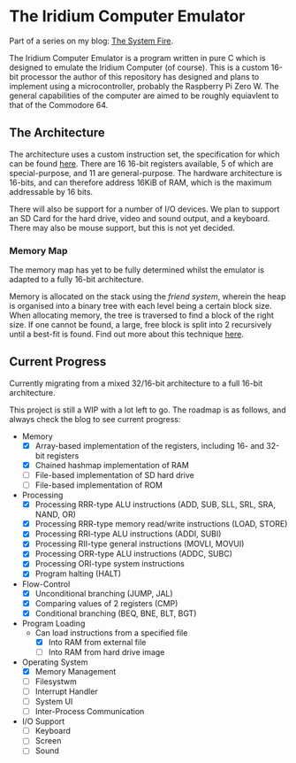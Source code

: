 # The Iridium Computer Emulator

Part of a series on my blog: [The System Fire](https://www.thesystemfire.com/).

The Iridium Computer Emulator is a program written in pure C which is designed to emulate the Iridium Computer (of course). This is a custom 16-bit processor the author of this repository has designed and plans to implement using a microcontroller, probably the Raspberry Pi Zero W. The general capabilities of the computer are aimed to be roughly equiavlent to that of the Commodore 64.


## The Architecture

The architecture uses a custom instruction set, the specification for which can be found [here](https://github.com/DominicThorpe/iridium_assembler). There are 16 16-bit registers available, 5 of which are special-purpose, and 11 are general-purpose. The hardware architecture is 16-bits, and can therefore address 16KiB of RAM, which is the maximum addressable by 16 bits. 

There will also be support for a number of I/O devices. We plan to support an SD Card for the hard drive, video and sound output, and a keyboard. There may also be mouse support, but this is not yet decided.


### Memory Map

The memory map has yet to be fully determined whilst the emulator is adapted to a fully 16-bit architecture.

Memory is allocated on the stack using the *friend system*, wherein the heap is organised into a binary tree with each level being a certain block size. When allocating memory, the tree is traversed to find a block of the right size. If one cannot be found, a large, free block is split into 2 recursively until a best-fit is found. Find out more about this technique [here](https://www.geeksforgeeks.org/buddy-system-memory-allocation-technique/).


## Current Progress

Currently migrating from a mixed 32/16-bit architecture to a full 16-bit architecture.

This project is still a WIP with a lot left to go. The roadmap is as follows, and always check the blog to see current progress:
  - Memory
    - [x] Array-based implementation of the registers, including 16- and 32-bit registers  
    - [x] Chained hashmap implementation of RAM
    - [ ] File-based implementation of SD hard drive
    - [ ] File-based implementation of ROM

  - Processing
    - [x] Processing RRR-type ALU instructions (ADD, SUB, SLL, SRL, SRA, NAND, OR)
    - [x] Processing RRR-type memory read/write instructions (LOAD, STORE)
    - [x] Processing RRI-type ALU instructions (ADDI, SUBI)
    - [x] Processing RII-type general instructions (MOVLI, MOVUI)
    - [x] Processing ORR-type ALU instructions (ADDC, SUBC)
    - [x] Processing ORI-type system instructions 
    - [x] Program halting (HALT)

  - Flow-Control
    - [x] Unconditional branching (JUMP, JAL)
    - [x] Comparing values of 2 registers (CMP)
    - [x] Conditional branching (BEQ, BNE, BLT, BGT)

  - Program Loading
    - Can load instructions from a specified file
      - [x] Into RAM from external file
      - [ ] Into RAM from hard drive image

  - Operating System
    - [x] Memory Management
    - [ ] Filesystwm
    - [ ] Interrupt Handler
    - [ ] System UI
    - [ ] Inter-Process Communication
  
  - I/O Support
    - [ ] Keyboard
    - [ ] Screen
    - [ ] Sound
